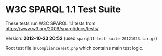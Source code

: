 # W3C SPARQL 1.1 Test Suite

These tests run W3C SPARQL 1.1 tests from https://www.w3.org/2009/sparql/docs/tests/.

Version: **2012-10-23 20:52** (used `sparql11-test-suite-20121023.tar.gz`)

Root test file is `ComplianceTest.php` which contains main test logic.
